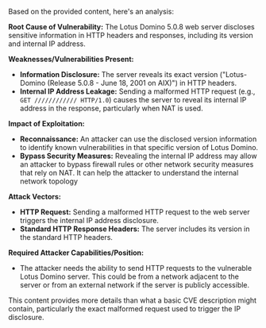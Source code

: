 Based on the provided content, here's an analysis:

**Root Cause of Vulnerability:** The Lotus Domino 5.0.8 web server discloses sensitive information in HTTP headers and responses, including its version and internal IP address.

**Weaknesses/Vulnerabilities Present:**
*   **Information Disclosure:** The server reveals its exact version ("Lotus-Domino (Release 5.0.8 - June 18, 2001 on AIX)") in HTTP headers.
*   **Internal IP Address Leakage:**  Sending a malformed HTTP request (e.g., `GET //////////// HTTP/1.0`) causes the server to reveal its internal IP address in the response, particularly when NAT is used.

**Impact of Exploitation:**
*   **Reconnaissance:** An attacker can use the disclosed version information to identify known vulnerabilities in that specific version of Lotus Domino.
*   **Bypass Security Measures:**  Revealing the internal IP address may allow an attacker to bypass firewall rules or other network security measures that rely on NAT. It can help the attacker to understand the internal network topology

**Attack Vectors:**
*   **HTTP Request:** Sending a malformed HTTP request to the web server triggers the internal IP address disclosure.
*   **Standard HTTP Response Headers:** The server includes its version in the standard HTTP headers.

**Required Attacker Capabilities/Position:**
*   The attacker needs the ability to send HTTP requests to the vulnerable Lotus Domino server. This could be from a network adjacent to the server or from an external network if the server is publicly accessible.

This content provides more details than what a basic CVE description might contain, particularly the exact malformed request used to trigger the IP disclosure.